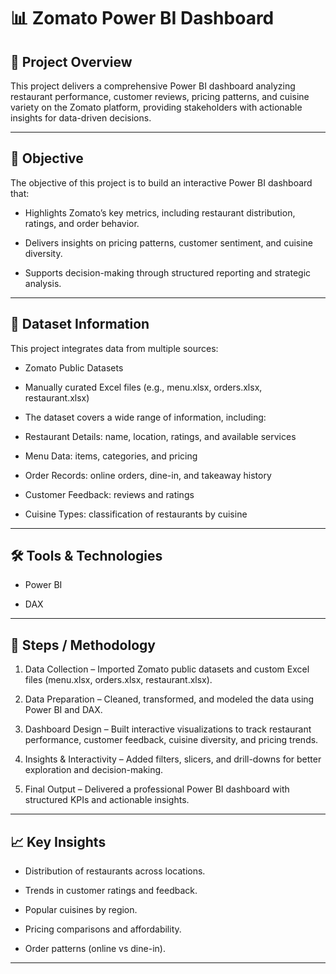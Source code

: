 # 📊 Zomato Power BI Dashboard

## 📌 Project Overview
This project delivers a comprehensive Power BI dashboard analyzing restaurant performance, customer reviews, pricing patterns, and cuisine variety on the Zomato platform, providing stakeholders with actionable insights for data-driven decisions.

---

## 🎯 Objective
The objective of this project is to build an interactive Power BI dashboard that:

- Highlights Zomato’s key metrics, including restaurant distribution, ratings, and order behavior.

- Delivers insights on pricing patterns, customer sentiment, and cuisine diversity.

- Supports decision-making through structured reporting and strategic analysis.

---

## 📂 Dataset Information
This project integrates data from multiple sources:

- Zomato Public Datasets

- Manually curated Excel files (e.g., menu.xlsx, orders.xlsx, restaurant.xlsx)

- The dataset covers a wide range of information, including:

- Restaurant Details: name, location, ratings, and available services

- Menu Data: items, categories, and pricing

- Order Records: online orders, dine-in, and takeaway history

- Customer Feedback: reviews and ratings

- Cuisine Types: classification of restaurants by cuisine

---

## 🛠️ Tools & Technologies
- Power BI

- DAX

---

## 🔑 Steps / Methodology
1. Data Collection – Imported Zomato public datasets and custom Excel files (menu.xlsx, orders.xlsx, restaurant.xlsx).

2. Data Preparation – Cleaned, transformed, and modeled the data using Power BI and DAX.

3. Dashboard Design – Built interactive visualizations to track restaurant performance, customer feedback, cuisine diversity, and pricing trends.

4. Insights & Interactivity – Added filters, slicers, and drill-downs for better exploration and decision-making.

5. Final Output – Delivered a professional Power BI dashboard with structured KPIs and actionable insights.

---

## 📈 Key Insights
- Distribution of restaurants across locations.

- Trends in customer ratings and feedback.

- Popular cuisines by region.

- Pricing comparisons and affordability.

- Order patterns (online vs dine-in).

---



